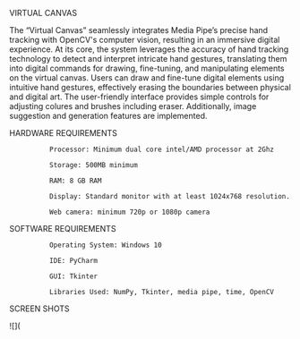 VIRTUAL CANVAS

The “Virtual Canvas” seamlessly integrates Media Pipe’s precise hand tracking with OpenCV's computer vision, resulting in an immersive digital experience. At its core, the system leverages the accuracy of hand tracking technology to detect and interpret intricate hand gestures, translating them into digital commands for drawing, fine-tuning, and manipulating elements on the virtual canvas. 
Users can draw and fine-tune digital elements using intuitive hand gestures, effectively erasing the boundaries between physical and digital art. The user-friendly 
interface provides simple controls for adjusting colures and brushes including eraser. Additionally, image suggestion and generation features are implemented.

 HARDWARE REQUIREMENTS

              Processor: Minimum dual core intel/AMD processor at 2Ghz

              Storage: 500MB minimum

              RAM: 8 GB RAM 

              Display: Standard monitor with at least 1024x768 resolution.

              Web camera: minimum 720p or 1080p camera 

SOFTWARE REQUIREMENTS

              Operating System: Windows 10 
              
              IDE: PyCharm
              
              GUI: Tkinter
              
              Libraries Used: NumPy, Tkinter, media pipe, time, OpenCV


SCREEN SHOTS



![]([](https://github.com/harikrishnanlmcst/MCA---SEMESTER-3--MINI-PROJECT-VIRTUAL-CANVAS/blob/main/SCREENSHOTS/LOGIN%20PAGE.png)


